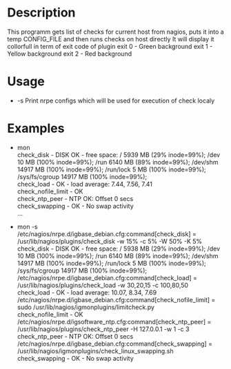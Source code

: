 # Description
This programm gets list of checks for current host from nagios, puts it into a temp CONFIG_FILE and then runs checks on host directly
It will display it collorfull in term of exit code of plugin
exit 0 - Green background
exit 1 - Yellow background
exit 2 - Red background

# Usage
- -s
        Print nrpe configs which will be used for execution of check localy

# Examples
- mon  
check_disk - DISK OK - free space: / 5939 MB (29% inode=99%); /dev 10 MB (100% inode=99%); /run 6140 MB (89% inode=99%);   /dev/shm 14917 MB (100% inode=99%); /run/lock 5 MB (100% inode=99%); /sys/fs/cgroup 14917 MB (100% inode=99%);  
check_load - OK - load average: 7.44, 7.56, 7.41  
check_nofile_limit - OK  
check_ntp_peer - NTP OK: Offset 0 secs  
check_swapping - OK - No swap activity  
...  

- mon -s  
/etc/nagios/nrpe.d/igbase_debian.cfg:command[check_disk] = /usr/lib/nagios/plugins/check_disk -w 15% -c 5% -W 50% -K 5%  
check_disk - DISK OK - free space: / 5938 MB (29% inode=99%); /dev 10 MB (100% inode=99%); /run 6140 MB (89% inode=99%);   /dev/shm 14917 MB (100% inode=99%); /run/lock 5 MB (100% inode=99%); /sys/fs/cgroup 14917 MB (100% inode=99%);  
/etc/nagios/nrpe.d/igbase_debian.cfg:command[check_load] = /usr/lib/nagios/plugins/check_load -w 30,20,15 -c 100,80,50  
check_load - OK - load average: 10.07, 8.34, 7.69  
/etc/nagios/nrpe.d/igbase_debian.cfg:command[check_nofile_limit] = sudo /usr/lib/nagios/igmonplugins/limitcheck.py  
check_nofile_limit - OK  
/etc/nagios/nrpe.d/igsoftware_ntp.cfg:command[check_ntp_peer] = /usr/lib/nagios/plugins/check_ntp_peer -H 127.0.0.1 -w 1 -c 3  
check_ntp_peer - NTP OK: Offset 0 secs  
/etc/nagios/nrpe.d/igbase_debian.cfg:command[check_swapping] = /usr/lib/nagios/igmonplugins/check_linux_swapping.sh  
check_swapping - OK - No swap activity  
